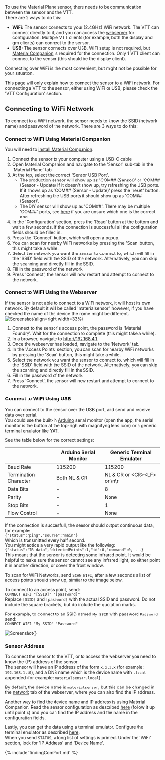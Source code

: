 To use the Material Plane sensor, there needs to be communication between the sensor and the VTT.<br>
There are 2 ways to do this:

* <b>WiFi:</b> The sensor connects to your (2.4GHz) WiFi network. The VTT can connect directly to it, and you can access the [webserver](webserver.md) for configuration. Multiple VTT clients (for example, both the display and gm clients) can connect to the sensor.
* <b>USB:</b> The sensor connects over USB. WiFi setup is not required, but [Material Companion](https://github.com/MaterialFoundry/MaterialCompanion) is required for the connection. Only 1 VTT client can connect to the sensor (this should be the display client).

Connecting over WiFi is the most convenient, but might not be possible for your situation.

This page will only explain how to connect the sensor to a WiFi network. For connecting a VTT to the sensor, either using WiFi or USB, please check the 'VTT Configuration' section.

## Connecting to WiFi Network
To connect to a WiFi network, the sensor needs to know the SSID (network name) and password of the network. There are 3 ways to do this:

### Connect to WiFi Using Material Companion
You will need to [install Material Companion](https://github.com/MaterialFoundry/MaterialCompanion/wiki/Installation).

1. Connect the sensor to your computer using a USB-C cable
2. Open Material Companion and navigate to the 'Sensor' sub-tab in the 'Material Plane' tab
3. At the top, select the correct 'Sensor USB Port'.
    * The production sensor will show up as 'COM## (Sensor)' or 'COM## (Sensor - Update) If it doesn't show up, try refreshing the USB ports.<br>If it shows up as 'COM## (Sensor - Update)' press the 'reset' button. After refreshing the USB ports it should show up as 'COM## (Sensor)'.
    * The DIY sensor will show up as 'COM##'. There may be multiple 'COM##' ports, see [here](#finding-the-correct-usb-port) if you are unsure which one is the correct one.
4. In the 'Configuration' section, press the 'Read' button at the bottom and wait a few seconds. If the connection is successful all the configuration fields should be filled in.
5. Press the 'Connect' button, which will open a popup.
6. You can scan for nearby WiFi networks by pressing the 'Scan' button, this might take a while.
7. Select the network you want the sensor to connect to, which will fill in the 'SSID' field with the SSID of the network. Alternatively, you can skip the scanning and directly fill in the SSID.
8. Fill in the password of the network.
9. Press 'Connect', the sensor will now restart and attempt to connect to the network.

### Connect to WiFi Using the Webserver
If the sensor is not able to connect to a WiFi network, it will host its own network. By default it will be called 'materialsensor', however, if you have checked the name of the device the name might be different.<br>
![Screenshot](../../img/webserver/Webserver_AccessPoints.png){align=right width=33%}

1. Connect to the sensor's access point, the password is 'Material Foundry'. Wait for the connection to complete (this might take a while).
2. In a browser, navigate to <a href="http://192.168.4.1">http://192.168.4.1</a>.
3. Once the webserver has loaded, navigate to the 'Network' tab.
4. In the 'Access Points' section, you can scan for nearby WiFi networks by pressing the 'Scan' button, this might take a while.
5. Select the network you want the sensor to connect to, which will fill in the 'SSID' field with the SSID of the network. Alternatively, you can skip the scanning and directly fill in the SSID.
6. Fill in the password of the network.
7. Press 'Connect', the sensor will now restart and attempt to connect to the network.

### Connect to WiFi Using USB
You can connect to the sensor over the USB port, and send and receive data over serial.<br>
You could use the built-in [Arduino](https://www.arduino.cc/) serial monitor (open the app, the serial monitor is the button at the top-righ with magnifyng lens icon) or a generic terminal emulator like [YAT](https://sourceforge.net/projects/y-a-terminal/).

See the table below for the correct settings:

|                       | Arduino Serial Monitor    | Generic Terminal Emulator     |
|---                    |---                        |---                            |
| Baud Rate             | 115200                    | 115200                        |
| Termination Character | Both NL & CR              | NL & CR or <CR\><LF\> or \n\r |
| Data Bits             | -                         | 8                             |
| Parity                | -                         | None                          |
| Stop Bits             | -                         | 1                             |
| Flow Control          | -                         | None                          |

If the connection is succesfull, the sensor should output continuous data, for example:<br>
`{"status":"ping","source":"main"}`<br>
Which is transmitted every half second.<br>
You might notice a very rapid output like the following:<br>
`{"status":"IR data","detectedPoints":1,"id":0,"command":0, ...}`<br>
This means that the sensor is detecting some infrared point. It would be helpful to make sure the sensor cannot see any infrared light, so either point it in another direction, or cover the front window.

To scan for WiFi Networks, send `SCAN WIFI`, after a few seconds a list of access points should show up, similar to the image below.

To connect to an access point, send:<br>
`CONNECT WIFI "[SSID]" "[password]"`<br>
Replace `[SSID]` and `[password]` with the actual SSID and password. Do not include the square brackets, but do include the quotation marks.

For example, to connect to an SSID named `My SSID` with password `Password` send:<br>
`CONNECT WIFI "My SSID" "Password"`

![Screenshot](../../img/misc/Serial_Scan_Wifi.png){}

### Sensor Address
To connect the sensor to the VTT, or to access the webserver you need to know the (IP) address of the sensor.<br>
The sensor will have an IP address of the form `x.x.x.x` (for example: `192.168.1.10`), and a DNS name which is the device name with `.local` appended (for example: `materialsensor.local`).

By default, the device name is `materialsensor`, but this can be changed in the [network](webserver.md#network-tab) tab of the webserver, where you can also find the IP address.

Another way to find the device name and IP address is using Material Companion. Read the sensor configuration as described [here](#connect-to-wifi-using-material-companion) (follow it up until point 4) and you can find the IP address and the name in the configuration fields.

Lastly, you can get the data using a terminal emulator. Configure the terminal emulator as described [here](#connect-to-wifi-using-usb).<br>
When you send `STATUS`, a long list of settings is printed. Under the 'WiFi' section, look for 'IP Address' and 'Device Name'.

{% include 'findingComPort.md' %}